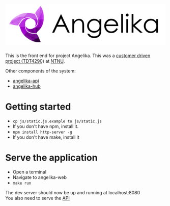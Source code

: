 ![Angelika](https://raw.githubusercontent.com/iver56/angelika-web/master/img/angelika-logo-1024.png)
============

This is the front end for project Angelika. This was a [customer driven project (TDT4290)](http://www.idi.ntnu.no/emner/tdt4290/) at [NTNU](http://www.ntnu.edu/).

Other components of the system:

* [angelika-api](https://github.com/sigurdsa/angelika-api)
* [angelika-hub](https://github.com/torgeha/angelika-hub)

# Getting started

* `cp js/static.js.example to js/static.js`
* If you don't have npm, install it.
* `npm install http-server -g`
* If you don't have make, install it

# Serve the application

* Open a terminal
* Navigate to angelika-web
* `make run`

The dev server should now be up and running at localhost:8080  
You also need to serve the [API](https://github.com/sigurdsa/angelika-api)
